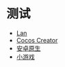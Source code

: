 # 测试
* [Lan](./docs/Lan.md)  
* [Cocos Creator](./docs/CocosCreator.md)  
* [安卓原生](./docs/Android.md)  
* [小游戏](./docs/InstanceGame.md)